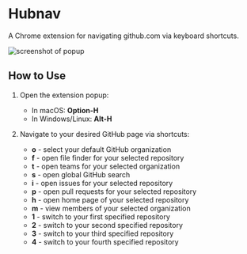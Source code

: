 # Hubnav

A Chrome extension for navigating github.com via keyboard shortcuts.

![screenshot of popup](https://raw.githubusercontent.com/cheshire137/hubnav/master/screenshot.png)

## How to Use

1. Open the extension popup:

    - In macOS: **Option-H**
    - In Windows/Linux: **Alt-H**
2. Navigate to your desired GitHub page via shortcuts:

    - **o** - select your default GitHub organization
    - **f** - open file finder for your selected repository
    - **t** - open teams for your selected organization
    - **s** - open global GitHub search
    - **i** - open issues for your selected repository
    - **p** - open pull requests for your selected repository
    - **h** - open home page of your selected repository
    - **m** - view members of your selected organization
    - **1** - switch to your first specified repository
    - **2** - switch to your second specified repository
    - **3** - switch to your third specified repository
    - **4** - switch to your fourth specified repository
